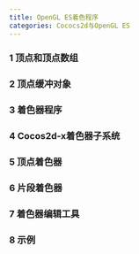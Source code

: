 ```yaml
---
title: OpenGL ES着色程序
categories: Cococs2d与OpenGL ES
---
```


### 1 顶点和顶点数组

### 2 顶点缓冲对象

### 3 着色器程序

### 4 Cocos2d-x着色器子系统

### 5 顶点着色器

### 6 片段着色器

### 7 着色器编辑工具

### 8 示例